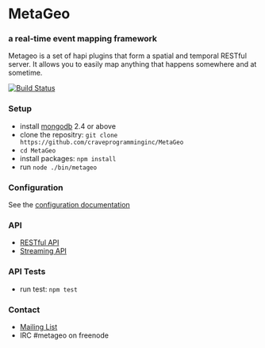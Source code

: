 # MetaGeo 
### a real-time event mapping framework

Metageo is a set of hapi plugins that form a spatial and temporal RESTful server. It allows you to easily map anything that happens somewhere and at sometime.  

[![Build Status](https://travis-ci.org/craveprogramminginc/MetaGeo.png?branch=master)](https://travis-ci.org/craveprogramminginc/MetaGeo)


### Setup
* install [mongodb](http://docs.mongodb.org/manual/installation/) 2.4 or above
* clone the repositry: `git clone https://github.com/craveprogramminginc/MetaGeo`  
* `cd MetaGeo`  
* install packages: `npm install`  
* run `node ./bin/metageo` 

### Configuration
See the [configuration documentation](https://github.com/craveprogramminginc/MetaGeo/wiki/Configuration)

### API
* [RESTful API](https://github.com/craveprogramminginc/MetaGeo/wiki/API)
* [Streaming API](https://github.com/craveprogramminginc/MetaGeo/wiki/Streaming-API)

### API Tests
* run test: `npm test`   

### Contact
* [Mailing List](https://groups.google.com/a/craveprogramming.com/forum/#!forum/metageo-dev)
* IRC #metageo on freenode
